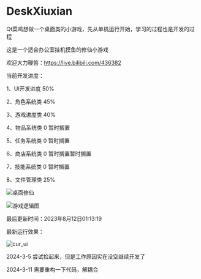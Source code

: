 # DeskXiuxian
Qt菜鸡想做一个桌面类的小游戏，先从单机运行开始，学习的过程也是开发的过程

这是一个适合办公室挂机摸鱼的修仙小游戏

欢迎大力鞭笞：https://live.bilibili.com/436382

当前开发进度：


1、UI开发进度 50%

2、角色系统类 45%

3、游戏进度类 40%

4、物品系统类 0 暂时搁置

5、任务系统类 0 暂时搁置

6、商店系统类 0 暂时搁置暂时搁置

7、技能系统类 0 暂时搁置

8、文件管理类 25%

![桌面修仙](https://github.com/HuYuAI/DeskXiuxian/assets/101235540/8a9760e4-e3cc-419c-9eee-c638139da018)

![游戏逻辑图](https://github.com/HuYuAI/DeskXiuxian/assets/101235540/983e435d-8bbf-4b31-b218-f015da68f8c2)

最后更新时间：2023年8月12日01:13:19

最新运行效果：

![cur_ui](https://github.com/HuYuAI/DeskXiuxian/assets/101235540/66f227da-ea33-4594-b7ee-b869feffad72)

2024-3-5
尝试捡起来，但是工作原因实在没空继续开发了

2024-3-11
需要重构一下代码，解耦合

